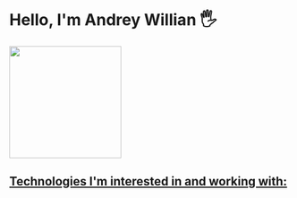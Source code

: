 # Hello, I'm Andrey Willian 🖐️
<div>
<a href="https://github.com/Andreywrl">
<img height="200em" src="https://github-readme-stats.vercel.app/api/top-langs/?username=Andreywrl&layout=compact&langs_count=7&theme=dracula"/>
</div>

## Technologies I'm interested in and working with:


<!---
Andreywrl/Andreywrl is a ✨ special ✨ repository because its `README.md` (this file) appears on your GitHub profile.
You can click the Preview link to take a look at your changes.
--->
